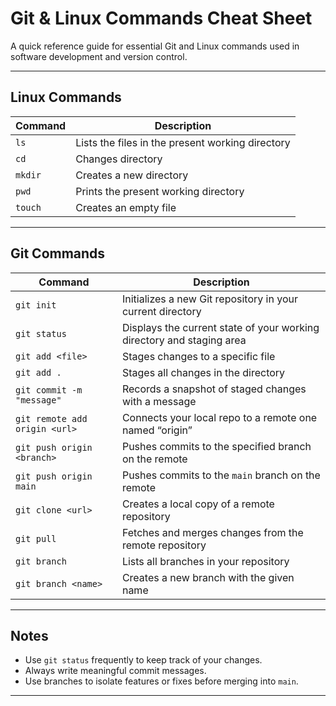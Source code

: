 # Git & Linux Commands Cheat Sheet

A quick reference guide for essential Git and Linux commands used in software development and version control.

---

## Linux Commands

| Command | Description |
|--------|-------------|
| `ls` | Lists the files in the present working directory |
| `cd` | Changes directory |
| `mkdir` | Creates a new directory |
| `pwd` | Prints the present working directory |
| `touch` | Creates an empty file |

---

## Git Commands

| Command | Description |
|--------|-------------|
| `git init` | Initializes a new Git repository in your current directory |
| `git status` | Displays the current state of your working directory and staging area |
| `git add <file>` | Stages changes to a specific file |
| `git add .` | Stages all changes in the directory |
| `git commit -m "message"` | Records a snapshot of staged changes with a message |
| `git remote add origin <url>` | Connects your local repo to a remote one named “origin” |
| `git push origin <branch>` | Pushes commits to the specified branch on the remote |
| `git push origin main` | Pushes commits to the `main` branch on the remote |
| `git clone <url>` | Creates a local copy of a remote repository |
| `git pull` | Fetches and merges changes from the remote repository |
| `git branch` | Lists all branches in your repository |
| `git branch <name>` | Creates a new branch with the given name |

---

## Notes

- Use `git status` frequently to keep track of your changes.
- Always write meaningful commit messages.
- Use branches to isolate features or fixes before merging into `main`.

---



